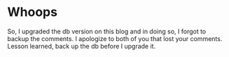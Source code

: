 # Whoops

So, I upgraded the db version on this blog and in doing so, I forgot to backup the comments. I apologize to both of you that lost your comments. Lesson learned, back up the db before I upgrade it.